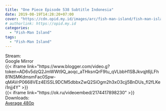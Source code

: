 ```yaml
---
title: "One Piece Episode 538 Subtitle Indonesia"
date: 2019-08-19T14:28:20+07:00
cover: "https://cdn.opid.my.id/images/arc/fish-man-island/fish-man-island.webp" # Optional, cover
# authorlink: https://opid.my.id
categories:
  - "Fish-Man Island"
tags:
  - "Fish-Man Island"
---
```

<div class="ui menu violet borderless inverted">
  <div class="header item active">
        Stream:
    </div>
  <a class="active item" data-tab="google">
    <i class="google drive icon"></i> Google
  </a>
  <a class="item nounderline" data-tab="mirror">
    <i class="odnoklassniki icon"></i> Mirror
  </a>
</div>
<div class="ui bottom attached tab segment active" style="border:0 !important;" data-tab="google">
{{< iframe link="https://www.blogger.com/video.g?token=AD6v5dzQ2JmWWt9Q_aoqc_aTHksnQrF9tu_qVLbbH1SBJkvqjt6jLFh81NSMKdmsmFac0Spw-qMAVrP0668VEz4ElSSL9DCM5dbbxZwQ2SiOgm2h3xO3cjj5BnDUs_fI2fLKei1njj4Y" >}}
</div>
<div class="ui bottom attached tab segment" style="border:0 !important;" data-tab="mirror">
{{< iframe link="https://ok.ru/videoembed/2174417898230" >}}
</div>
<div class="ui menu violet borderless inverted">
  <div class="header item active">
        Downloads:
    </div>
  <a class="item nounderline" href="https://ouo.io/2JgcqI" target="_blank" rel="dofollow"><i class="google drive icon"></i>
    Average 480p</a>
</div>